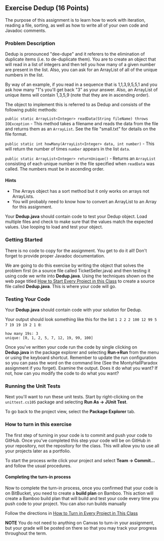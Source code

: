 ## Exercise Dedup (16 Points)

The purpose of this assignment is to learn how to work with iteration, reading a file, sorting, as well as how to write all of your own code and Javadoc comments.


### Problem Description

Dedup is pronounced "dee-dupe" and it referers to the elimination of duplicate items (i.e. to de-duplicate them). You are to create an object that will read in a list of integers and then tell you how many of a given number are present in the list. Also, you can ask for an ArrayList of all of the unique numbers in the list.

By way of an example, if you read in a sequence that is 1,1,3,9,5,5,1 and you ask how many "1"s you'll get back "3" as your answer. Also, an ArrayList of unique items will contain 1,3,5,9 (note that they are in ascending order).

The object to implement this is referred to as Dedup and consists of the following public methods:

`public static ArrayList<Integer> readData(String fileName) throws IOException` - This method takes a filename and reads the data from the file and returns them as an `ArrayList`. See the file "small.txt" for details on the file format.

`public static int howMany(ArrayList<Integer> data, int number)` - This will return the number of times `number` appears in the list `data`.

`public static ArrayList<Integer> returnUnique()` - Returns an `ArrayList` consisting of each unique number in the file specified when `readData` was called. The numbers must be in ascending order.

#### Hints

- The Arrays object has a sort method but it only works on arrays not ArrayLists.
- You will probably need to know how to convert an ArrayList to an Array for this assignment.

Your **Dedup.java** should contain code to test your Dedup object. Load multiple files and check to make sure that the values match the expected values. Use looping to load and test your object.

### Getting Started

There is no code to copy for the assignment. You get to do it all! Don't forget to provide proper Javadoc documentation.

We are going to do this exercise by writing the object that solves the problem first (in a source file called TicketSeller.java) and then testing it using code we write into **Dedup.java**. Using the techniques shown on the web page titled [How to Start Every Project in this Class](http://crowd.cs.sbcc.edu:7990/projects/CS105F2016/repos/allan.knight/browse/HowToStartEveryProject.md) to create a source file called **Dedup.java**. This is where your code will go. 

### Testing Your Code

Your **Dedup.java** should contain code with your solution for Dedup. 

Your output should look something like this for the list `1 2 2 2 100 12 99 5 7 19 19 19 2 1 0`:

```
how many 19s: 3
unique: [0, 1, 2, 5, 7, 12, 19, 99, 100]
```

Once you've written your code run the code by single clicking on **Dedup.java** in the package explorer and selecting **Run->Run** from the menu or using the keyboard shortcut. Remember to update the run configuration so you can pass the word on the command line (See the MontyHallParadox assignment if you forget). Examine the output. Does it do what you want? If not, how can you modify the code to do what you want?

### Running the Unit Tests

Next you'll want to run these unit tests. Start by right-clicking on the `unittest.cs105` package and selecting **Run As -> JUnit Test**. 

To go back to the project view, select the **Package Explorer** tab.

### How to turn in this exercise

The first step of turning in your code is to commit and push your code to GitHub. Once you've completed this step your code will be on GitHub in your repository, not the repository for the class. This will allow you to use all your projects later as a portfolio.

To start the process write click your project and select **Team -> Commit...** and follow the usual procedures.

#### Completing the turn-in process


Now to complete the turn-in process, once you confirmed that your code is on BitBucket, you need to create a **build plan** on Bamboo. This action will create a Bamboo build plan that will build and test your code every time you push code to your project. You can also run builds manually

Follow the directions in [How to Turn in Every Project in This Class](http://crowd.cs.sbcc.edu:7990/projects/CS105F2016/repos/allan.knight/browse/HowToTurnInEveryProjectInThisClass.md)

**NOTE** You do not need to anything on Canvas to turn-in your assignment, but your grade will be posted on there so that you may track your progress throughout the term.
